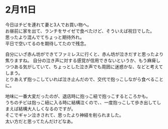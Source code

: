 # 2月11日

今日はチビを連れて妻と3人でお買い物へ。  
お昼前に家を出て、ランチをサイゼで食べたけど、そういえば祝日でした。  
思ったより混んでてちょっと期待外れ。  
平日で空いてるのを期待してたので残念。

自分にいざ赤ん坊ができてファミレスに行くと、赤ん坊が泣きだすと思ったより焦りますね。
自分の泣き声に対する感覚が信用できないというか、もう麻痺しつつある気がしていて、ちょっとした泣き声でも周囲に迷惑かな、などと考えてしまう。  
とりあえず抱っこしていれば泣き止んだので、交代で抱っこしながら食べることに。  

地味に一番大変だったのが、退店時に抱っこ紐で抱っこするところかも。  
うちのチビは抱っこ紐に入る時に結構泣くので、、一度抱っこして歩き出してしまえば結構大人しくなるのですが。  
そこでギャン泣きされて、思ったより神経を削られました。  
太い方だと思ってたんだけどなあ。
